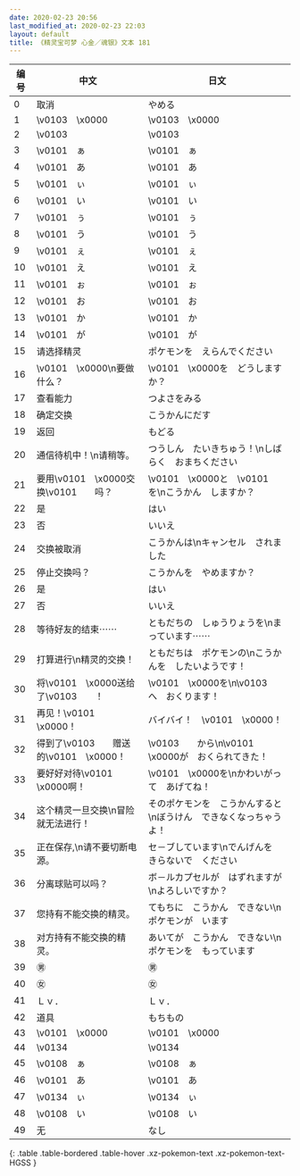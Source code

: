 ```yaml
---
date: 2020-02-23 20:56
last_modified_at: 2020-02-23 22:03
layout: default
title: 《精灵宝可梦 心金／魂银》文本 181
---
```

| 编号 | 中文 | 日文 |
| ---- | ---- | ---- |
| 0 | 取消 | やめる |
| 1 | \v0103　\x0000 | \v0103　\x0000 |
| 2 | \v0103　　 | \v0103　　 |
| 3 | \v0101　ぁ | \v0101　ぁ |
| 4 | \v0101　あ | \v0101　あ |
| 5 | \v0101　ぃ | \v0101　ぃ |
| 6 | \v0101　い | \v0101　い |
| 7 | \v0101　ぅ | \v0101　ぅ |
| 8 | \v0101　う | \v0101　う |
| 9 | \v0101　ぇ | \v0101　ぇ |
| 10 | \v0101　え | \v0101　え |
| 11 | \v0101　ぉ | \v0101　ぉ |
| 12 | \v0101　お | \v0101　お |
| 13 | \v0101　か | \v0101　か |
| 14 | \v0101　が | \v0101　が |
| 15 | 请选择精灵 | ポケモンを　えらんでください |
| 16 | \v0101　\x0000\n要做什么？ | \v0101　\x0000を　どうしますか？ |
| 17 | 查看能力 | つよさをみる |
| 18 | 确定交换 | こうかんにだす |
| 19 | 返回 | もどる |
| 20 | 通信待机中！\n请稍等。 | つうしん　たいきちゅう！\nしばらく　おまちください |
| 21 | 要用\v0101　\x0000交换\v0101　　吗？ | \v0101　\x0000と　\v0101　　を\nこうかん　しますか？ |
| 22 | 是 | はい |
| 23 | 否 | いいえ |
| 24 | 交换被取消 | こうかんは\nキャンセル　されました |
| 25 | 停止交换吗？ | こうかんを　やめますか？ |
| 26 | 是 | はい |
| 27 | 否 | いいえ |
| 28 | 等待好友的结束⋯⋯ | ともだちの　しゅうりょうを\nまっています⋯⋯ |
| 29 | 打算进行\n精灵的交换！ | ともだちは　ポケモンの\nこうかんを　したいようです！ |
| 30 | 将\v0101　\x0000送给了\v0103　　！ | \v0101　\x0000を\n\v0103　　へ　おくります！ |
| 31 | 再见！\v0101　\x0000！ | バイバイ！　\v0101　\x0000！ |
| 32 | 得到了\v0103　　赠送的\v0101　\x0000！ | \v0103　　から\n\v0101　\x0000が　おくられてきた！ |
| 33 | 要好好对待\v0101　\x0000啊！ | \v0101　\x0000を\nかわいがって　あげてね！ |
| 34 | 这个精灵一旦交换\n冒险就无法进行！ | そのポケモンを　こうかんすると\nぼうけん　できなくなっちゃうよ！ |
| 35 | 正在保存,\n请不要切断电源。 | セ－ブしています\nでんげんを　きらないで　ください |
| 36 | 分离球贴可以吗？ | ボ－ルカプセルが　はずれますが\nよろしいですか？ |
| 37 | 您持有不能交换的精灵。 | てもちに　こうかん　できない\nポケモンが　います |
| 38 | 对方持有不能交换的精灵。 | あいてが　こうかん　できない\nポケモンを　もっています |
| 39 | ㊚ | ㊚ |
| 40 | ㊛ | ㊛ |
| 41 | Ｌｖ． | Ｌｖ． |
| 42 | 道具 | もちもの |
| 43 | \v0101　\x0000 | \v0101　\x0000 |
| 44 | \v0134　　 | \v0134　　 |
| 45 | \v0108　ぁ | \v0108　ぁ |
| 46 | \v0101　あ | \v0101　あ |
| 47 | \v0134　ぃ | \v0134　ぃ |
| 48 | \v0108　い | \v0108　い |
| 49 | 无 | なし |
{: .table .table-bordered .table-hover .xz-pokemon-text .xz-pokemon-text-HGSS }